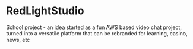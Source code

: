 # RedLightStudio
School project - an idea started as a fun AWS based video chat project, turned into a versatile platform that can be rebranded for learning, casino, news, etc
